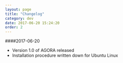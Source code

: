 ```yaml
---
layout: page
title: "Changelog"
category: dev
date: 2017-06-20 15:24:20
order: 2
---
```

####2017-06-20
- Version 1.0 of AGORA released
- Installation procedure written down for Ubuntu Linux
